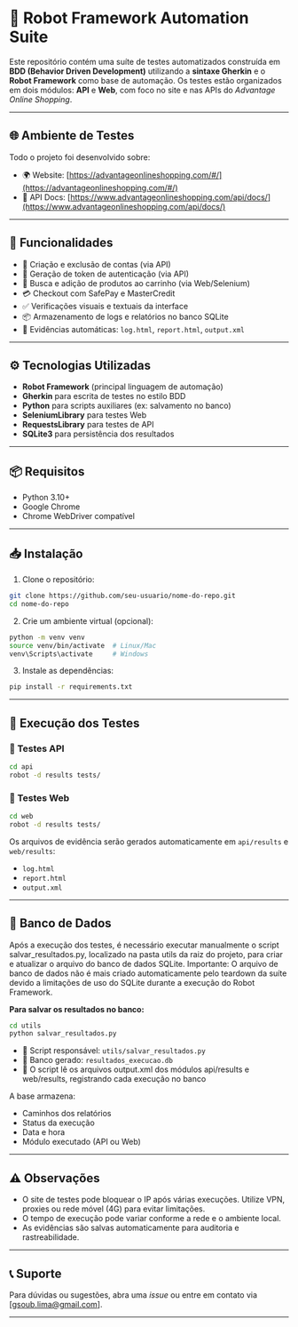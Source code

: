 # 🧪 Robot Framework Automation Suite

Este repositório contém uma suíte de testes automatizados construída em **BDD (Behavior Driven Development)** utilizando a **sintaxe Gherkin** e o **Robot Framework** como base de automação. Os testes estão organizados em dois módulos: **API** e **Web**, com foco no site e nas APIs do *Advantage Online Shopping*.

---

## 🌐 Ambiente de Testes

Todo o projeto foi desenvolvido sobre:

- 🌍 Website: [https://advantageonlineshopping.com/#/](https://advantageonlineshopping.com/#/)
- 📘 API Docs: [https://www.advantageonlineshopping.com/api/docs/](https://www.advantageonlineshopping.com/api/docs/)

---

## 🧰 Funcionalidades

- 🔐 Criação e exclusão de contas (via API)
- 📡 Geração de token de autenticação (via API)
- 🛒 Busca e adição de produtos ao carrinho (via Web/Selenium)
- 💳 Checkout com SafePay e MasterCredit
- ✅ Verificações visuais e textuais da interface
- 📦 Armazenamento de logs e relatórios no banco SQLite
- 📄 Evidências automáticas: `log.html`, `report.html`, `output.xml`

---

## ⚙️ Tecnologias Utilizadas

- **Robot Framework** (principal linguagem de automação)
- **Gherkin** para escrita de testes no estilo BDD
- **Python** para scripts auxiliares (ex: salvamento no banco)
- **SeleniumLibrary** para testes Web
- **RequestsLibrary** para testes de API
- **SQLite3** para persistência dos resultados

---

## 📦 Requisitos

- Python 3.10+
- Google Chrome
- Chrome WebDriver compatível

---

## 📥 Instalação

1. Clone o repositório:

```bash
git clone https://github.com/seu-usuario/nome-do-repo.git
cd nome-do-repo
```

2. Crie um ambiente virtual (opcional):

```bash
python -m venv venv
source venv/bin/activate  # Linux/Mac
venv\Scripts\activate     # Windows
```

3. Instale as dependências:

```bash
pip install -r requirements.txt
```

---

## 🚀 Execução dos Testes

### 🔹 Testes API

```bash
cd api
robot -d results tests/
```

### 🔹 Testes Web

```bash
cd web
robot -d results tests/
```

Os arquivos de evidência serão gerados automaticamente em `api/results` e `web/results`:
- `log.html`
- `report.html`
- `output.xml`

---

## 💾 Banco de Dados

Após a execução dos testes, é necessário executar manualmente o script salvar_resultados.py, localizado na pasta utils da raiz do projeto, para criar e atualizar o arquivo do banco de dados SQLite.
Importante: O arquivo de banco de dados não é mais criado automaticamente pelo teardown da suíte devido a limitações de uso do SQLite durante a execução do Robot Framework.

**Para salvar os resultados no banco:**

```bash
cd utils
python salvar_resultados.py
```

- 📂 Script responsável: `utils/salvar_resultados.py`
- 📘 Banco gerado: `resultados_execucao.db`
- 🔁 O script lê os arquivos output.xml dos módulos api/results e web/results, registrando cada execução no banco

A base armazena:
- Caminhos dos relatórios
- Status da execução
- Data e hora
- Módulo executado (API ou Web)

---

## ⚠️ Observações

- O site de testes pode bloquear o IP após várias execuções. Utilize VPN, proxies ou rede móvel (4G) para evitar limitações.
- O tempo de execução pode variar conforme a rede e o ambiente local.
- As evidências são salvas automaticamente para auditoria e rastreabilidade.

---

## 📞 Suporte

Para dúvidas ou sugestões, abra uma *issue* ou entre em contato via [gsoub.lima@gmail.com].

---